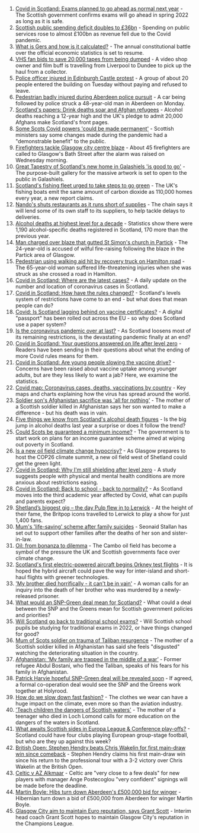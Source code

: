 1. [Covid in Scotland: Exams planned to go ahead as normal next year](https://www.bbc.co.uk/news/uk-scotland-58254324) - The Scottish government confirms exams will go ahead in spring 2022 as long as it is safe.
2. [Scottish public spending deficit doubles to £36bn](https://www.bbc.co.uk/news/uk-scotland-58256028) - Spending on public services rose to almost £100bn as revenue fell due to the Covid pandemic.
3. [What is Gers and how is it calculated?](https://www.bbc.co.uk/news/uk-scotland-45271076) - The annual constitutional battle over the official economic statistics is set to resume.
4. [VHS fan bids to save 20,000 tapes from being dumped](https://www.bbc.co.uk/news/uk-scotland-tayside-central-58249498) - A video shop owner and film buff is travelling from Liverpool to Dundee to pick up the haul from a collector.
5. [Police officer injured in Edinburgh Castle protest](https://www.bbc.co.uk/news/uk-scotland-edinburgh-east-fife-58254322) - A group of about 20 people entered the building on Tuesday without paying and refused to leave.
6. [Pedestrian badly injured during Aberdeen police pursuit](https://www.bbc.co.uk/news/uk-scotland-north-east-orkney-shetland-58245341) - A car being followed by police struck a 48-year-old man in Aberdeen on Monday.
7. [Scotland's papers: Drink deaths soar and Afghan refugees](https://www.bbc.co.uk/news/uk-scotland-58252487) - Alcohol deaths reaching a 12-year high and the UK's pledge to admit 20,000 Afghans make Scotland's front pages.
8. [Some Scots Covid powers 'could be made permanent'](https://www.bbc.co.uk/news/uk-scotland-scotland-politics-58244323) - Scottish ministers say some changes made during the pandemic had a "demonstrable benefit" to the public.
9. [Firefighters tackle Glasgow city centre blaze](https://www.bbc.co.uk/news/uk-scotland-glasgow-west-58254321) - About 45 firefighters are called to Glasgow's Bath Street after the alarm was raised on Wednesday morning.
10. [Great Tapestry of Scotland's new home in Galashiels 'is good to go'](https://www.bbc.co.uk/news/uk-scotland-south-scotland-58243138) - The purpose-built gallery for the massive artwork is set to open to the public in Galashiels.
11. [Scotland's fishing fleet urged to take steps to go green](https://www.bbc.co.uk/news/uk-scotland-58246143) - The UK's fishing boats emit the same amount of carbon dioxide as 110,000 homes every year, a new report claims.
12. [Nando's shuts restaurants as it runs short of supplies](https://www.bbc.co.uk/news/business-58249337) - The chain says it will lend some of its own staff to its suppliers, to help tackle delays to deliveries.
13. [Alcohol deaths at highest level for a decade](https://www.bbc.co.uk/news/uk-scotland-58243168) - Statistics show there were 1,190 alcohol-specific deaths registered in Scotland, 170 more than the previous year.
14. [Man charged over blaze that gutted St Simon's church in Partick](https://www.bbc.co.uk/news/uk-scotland-glasgow-west-58246158) - The 24-year-old is accused of wilful fire-raising following the blaze in the Partick area of Glasgow.
15. [Pedestrian using walking aid hit by recovery truck on Hamilton road](https://www.bbc.co.uk/news/uk-scotland-glasgow-west-58251161) - The 65-year-old woman suffered life-threatening injuries when she was struck as she crossed a road in Hamilton.
16. [Covid in Scotland: Where are the latest cases?](https://www.bbc.co.uk/news/uk-scotland-53511877) - A daily update on the number and location of coronavirus cases in Scotland.
17. [Covid in Scotland: How have the rules changed?](https://www.bbc.co.uk/news/uk-scotland-53166816) - Scotland's levels system of restrictions have come to an end - but what does that mean people can do?
18. [Covid: Is Scotland lagging behind on vaccine certificates?](https://www.bbc.co.uk/news/uk-scotland-57519070) - A digital "passport" has been rolled out across the EU - so why does Scotland use a paper system?
19. [Is the coronavirus pandemic over at last?](https://www.bbc.co.uk/news/uk-scotland-58112939) - As Scotland loosens most of its remaining restrictions, is the devastating pandemic finally at an end?
20. [Covid in Scotland: Your questions answered on life after level zero](https://www.bbc.co.uk/news/uk-scotland-58071989) - Readers have been sending in their questions about what the ending of more Covid rules means for them.
21. [Covid in Scotland: Are young people slowing the vaccine drive?](https://www.bbc.co.uk/news/uk-scotland-57915106) - Concerns have been raised about vaccine uptake among younger adults, but are they less likely to want a jab? Here, we examine the statistics.
22. [Covid map: Coronavirus cases, deaths, vaccinations by country](https://www.bbc.co.uk/news/world-51235105) - Key maps and charts explaining how the virus has spread around the world.
23. [Soldier son's Afghanistan sacrifice was 'all for nothing'](https://www.bbc.co.uk/news/uk-scotland-north-east-orkney-shetland-58241459) - The mother of a Scottish soldier killed in Afghanistan says her son wanted to make a difference - but his death was in vain.
24. [Five things we know from Scotland's alcohol death figures](https://www.bbc.co.uk/news/uk-scotland-58243861) - Is the big jump in alcohol deaths last year a surprise or does it follow the trend?
25. [Could Scots be guaranteed a minimum income?](https://www.bbc.co.uk/news/uk-scotland-scotland-politics-58230375) - The government is to start work on plans for an income guarantee scheme aimed at wiping out poverty in Scotland.
26. [Is a new oil field climate change hypocrisy?](https://www.bbc.co.uk/news/uk-scotland-57762927) - As Glasgow prepares to host the COP26 climate summit, a new oil field west of Shetland could get the green light.
27. [Covid in Scotland: Why I'm still shielding after level zero](https://www.bbc.co.uk/news/uk-scotland-highlands-islands-58223749) - A study suggests people with physical and mental health conditions are more anxious about restrictions easing.
28. [Covid in Scotland: Back to school - back to normality?](https://www.bbc.co.uk/news/uk-scotland-58214870) - As Scotland moves into the third academic year affected by Covid, what can pupils and parents expect?
29. [Shetland’s biggest gig – the day Pulp flew in to Lerwick](https://www.bbc.co.uk/news/uk-scotland-north-east-orkney-shetland-57599869) - At the height of their fame, the Britpop icons travelled to Lerwick to play a show for just 1,400 fans.
30. [Mum's 'life-saving' scheme after family suicides](https://www.bbc.co.uk/news/uk-scotland-58185754) - Seonaid Stallan has set out to support other families after the deaths of her son and sister-in-law.
31. [Oil: from bonanza to dilemma](https://www.bbc.co.uk/news/uk-scotland-scotland-business-58195442) - The Cambo oil field has become a symbol of the pressure the UK and Scottish governments face over climate change.
32. [Scotland's first electric-powered aircraft begins Orkney test flights](https://www.bbc.co.uk/news/uk-scotland-north-east-orkney-shetland-58177865) - It is hoped the hybrid aircraft could pave the way for inter-island and short-haul flights with greener technologies.
33. ['My brother died horrifically - it can't be in vain'](https://www.bbc.co.uk/news/uk-scotland-north-east-orkney-shetland-58177868) - A woman calls for an inquiry into the death of her brother who was murdered by a newly-released prisoner.
34. [What would an SNP-Green deal mean for Scotland?](https://www.bbc.co.uk/news/uk-scotland-scotland-politics-58143753) - What could a deal between the SNP and the Greens mean for Scottish government policies and priorities?
35. [Will Scotland go back to traditional school exams?](https://www.bbc.co.uk/news/uk-scotland-58139111) - Will Scottish school pupils be studying for traditional exams in 2022, or have things changed for good?
36. [Mum of Scots soldier on trauma of Taliban resurgence](https://www.bbc.co.uk/news/uk-scotland-58247951) - The mother of a Scottish soldier killed in Afghanistan has said she feels "disgusted" watching the deteriorating situation in the country.
37. [Afghanistan: ‘My family are trapped in the middle of a war’](https://www.bbc.co.uk/news/uk-scotland-58224887) - Former refugee Abdul Bostani, who fled the Taliban, speaks of his fears for his family in Afghanistan.
38. [Patrick Harvie hopeful SNP-Green deal will be revealed soon](https://www.bbc.co.uk/news/uk-scotland-58224149) - If agreed, a formal co-operation deal would see the SNP and the Greens work together at Holyrood.
39. [How do we slow down fast fashion?](https://www.bbc.co.uk/news/uk-scotland-58216479) - The clothes we wear can have a huge impact on the climate, even more so than the aviation industry.
40. ['Teach children the dangers of Scottish waters'](https://www.bbc.co.uk/news/uk-scotland-58199582) - The mother of a teenager who died in Loch Lomond calls for more education on the dangers of the waters in Scotland.
41. [What awaits Scottish sides in Europa League & Conference play-offs?](https://www.bbc.co.uk/sport/football/58218630) - Scotland could have four clubs playing European group-stage football, but who are they up against this week?
42. [British Open: Stephen Hendry beats Chris Wakelin for first main-draw win since comeback](https://www.bbc.co.uk/sport/snooker/58249638) - Stephen Hendry claims his first main-draw win since his return to the professional tour with a 3-2 victory over Chris Wakelin at the British Open.
43. [Celtic v AZ Alkmaar](https://www.bbc.co.uk/sport/football/58215272) - Celtic are "very close to a few deals" for new players with manager Ange Postecoglou "very confident" signings will be made before the deadline.
44. [Martin Boyle: Hibs turn down Aberdeen's £500,000 bid for winger](https://www.bbc.co.uk/sport/football/58241478) - Hibernian turn down a bid of £500,000 from Aberdeen for winger Martin Boyle.
45. [Glasgow City aim to maintain Euro reputation, says Grant Scott](https://www.bbc.co.uk/sport/football/58234321) - Interim head coach Grant Scott hopes to maintain Glasgow City's reputation in the Champions League.
